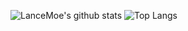 ![LanceMoe's github stats](https://github-readme-stats.vercel.app/api?username=LanceMoe&count_private=true&show_icons=true&theme=tokyonight)
![Top Langs](https://github-readme-stats.vercel.app/api/top-langs/?username=LanceMoe&count_private=false&layout=compact&langs_count=8&theme=tokyonight)
